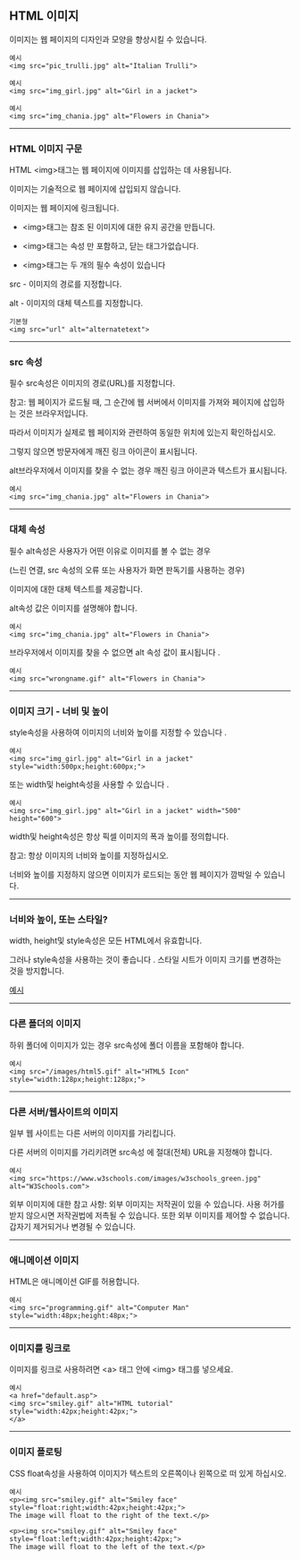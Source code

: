 ## HTML 이미지
이미지는 웹 페이지의 디자인과 모양을 향상시킬 수 있습니다.

    예시
    <img src="pic_trulli.jpg" alt="Italian Trulli">

    예시
    <img src="img_girl.jpg" alt="Girl in a jacket">

    예시
    <img src="img_chania.jpg" alt="Flowers in Chania">

***
### HTML 이미지 구문
HTML \<img>태그는 웹 페이지에 이미지를 삽입하는 데 사용됩니다.

이미지는 기술적으로 웹 페이지에 삽입되지 않습니다. 

이미지는 웹 페이지에 링크됩니다. 

- \<img>태그는 참조 된 이미지에 대한 유지 공간을 만듭니다.

- \<img>태그는 속성 만 포함하고, 닫는 태그가없습니다.

- \<img>태그는 두 개의 필수 속성이 있습니다

src - 이미지의 경로를 지정합니다.

alt - 이미지의 대체 텍스트를 지정합니다.

    기본형
    <img src="url" alt="alternatetext">

***
### src 속성
필수 src속성은 이미지의 경로(URL)를 지정합니다.

참고: 웹 페이지가 로드될 때, 그 순간에 웹 서버에서 이미지를 가져와 페이지에 삽입하는 것은 브라우저입니다. 

따라서 이미지가 실제로 웹 페이지와 관련하여 동일한 위치에 있는지 확인하십시오. 

그렇지 않으면 방문자에게 깨진 링크 아이콘이 표시됩니다. 

alt브라우저에서 이미지를 찾을 수 없는 경우 깨진 링크 아이콘과 텍스트가 표시됩니다.

    예시
    <img src="img_chania.jpg" alt="Flowers in Chania">


***
### 대체 속성
필수 alt속성은 사용자가 어떤 이유로 이미지를 볼 수 없는 경우

(느린 연결, src 속성의 오류 또는 사용자가 화면 판독기를 사용하는 경우) 

이미지에 대한 대체 텍스트를 제공합니다.

alt속성 값은 이미지를 설명해야 합니다.

    예시
    <img src="img_chania.jpg" alt="Flowers in Chania">

브라우저에서 이미지를 찾을 수 없으면 alt 속성 값이 표시됩니다 .

    예시
    <img src="wrongname.gif" alt="Flowers in Chania">

***
### 이미지 크기 - 너비 및 높이
style속성을 사용하여 이미지의 너비와 높이를 지정할 수 있습니다 .

    예시
    <img src="img_girl.jpg" alt="Girl in a jacket" style="width:500px;height:600px;">

또는 width및 height속성을 사용할 수 있습니다 .

    예시
    <img src="img_girl.jpg" alt="Girl in a jacket" width="500" height="600">

width및 height속성은 항상 픽셀 이미지의 폭과 높이를 정의합니다.

참고: 항상 이미지의 너비와 높이를 지정하십시오. 

너비와 높이를 지정하지 않으면 이미지가 로드되는 동안 웹 페이지가 깜박일 수 있습니다.

***
### 너비와 높이, 또는 스타일?
width, height및 style속성은 모든 HTML에서 유효합니다.

그러나 style속성을 사용하는 것이 좋습니다 . 스타일 시트가 이미지 크기를 변경하는 것을 방지합니다.

[예시](./W3_HTML_day11-1-1.html)

***
### 다른 폴더의 이미지
하위 폴더에 이미지가 있는 경우 src속성에 폴더 이름을 포함해야 합니다.

    예시
    <img src="/images/html5.gif" alt="HTML5 Icon" style="width:128px;height:128px;">

***
### 다른 서버/웹사이트의 이미지
일부 웹 사이트는 다른 서버의 이미지를 가리킵니다.

다른 서버의 이미지를 가리키려면 src속성 에 절대(전체) URL을 지정해야 합니다.

    예시
    <img src="https://www.w3schools.com/images/w3schools_green.jpg" alt="W3Schools.com">

외부 이미지에 대한 참고 사항: 외부 이미지는 저작권이 있을 수 있습니다. 사용 허가를 받지 않으시면 저작권법에 저촉될 수 있습니다. 또한 외부 이미지를 제어할 수 없습니다. 갑자기 제거되거나 변경될 수 있습니다.

***
### 애니메이션 이미지
HTML은 애니메이션 GIF를 허용합니다.

    예시
    <img src="programming.gif" alt="Computer Man" style="width:48px;height:48px;">

***
### 이미지를 링크로
이미지를 링크로 사용하려면 \<a> 태그 안에 \<img> 태그를 넣으세요.

    예시
    <a href="default.asp">
    <img src="smiley.gif" alt="HTML tutorial" style="width:42px;height:42px;">
    </a>

***
### 이미지 플로팅
CSS float속성을 사용하여 이미지가 텍스트의 오른쪽이나 왼쪽으로 떠 있게 하십시오.

    예시
    <p><img src="smiley.gif" alt="Smiley face" style="float:right;width:42px;height:42px;">
    The image will float to the right of the text.</p>

    <p><img src="smiley.gif" alt="Smiley face" style="float:left;width:42px;height:42px;">
    The image will float to the left of the text.</p>